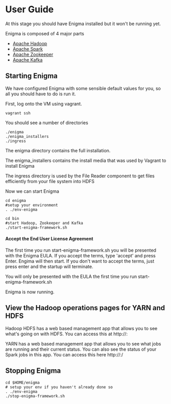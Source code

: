 # User Guide

At this stage you should have Enigma installed but it won't be running yet.

Enigma is composed of 4 major parts

* [Apache Hadoop](http://hadoop.apache.org/)
* [Apache Spark](http://spark.apache.org/)
* [Apache Zookeeper](http://zookeeper.apache.org/)
* [Apache Kafka](http://kafka.apache.org/) 



## Starting Enigma
We have configured Enigma with some sensible default values for you, so all you should have to do is run it.


First, log onto the VM using vagrant.

    vagrant ssh


You should see a number of directories
    
    ./enigma
    ./enigma_installers
    ./ingress
    
The enigma directory contains the full installation.

The enigma_installers contains the install media that was used by Vagrant to install Enigma

The ingress directory is used by the File Reader component to get files efficiently from your file system into HDFS

Now we can start Enigma

    cd enigma
    #setup your environment
    . ./env-enigma
    
    cd bin
    #start Hadoop, Zookeeper and Kafka
    ./start-enigma-framework.sh

#### Accept the End User License Agreement
The first time you run start-enigma-framework.sh you will be presented with the Enigma EULA. If you accept the terms, type 'accept' and press Enter. Engima will then start.  If you don't want to accept the terms, just press enter and the startup will terminate. 

You will only be presented with the EULA the first time you run start-enigma-framework.sh
    
Enigma is now running.

## View the Hadoop operations pages for YARN and HDFS
Hadoop HDFS has a web based management app that allows you to see what's going on with HDFS.  You can access this at http://<ip address>: 

YARN has a web based management app that allows you to see what jobs are running and their current status.  You can also see the status of your Spark jobs in this app.  You can access this here http://<ip address>:/



## Stopping Enigma

    cd $HOME/enigma
    # setup your env if you haven't already done so
    . ./env-enigma
    ./stop-enigma-framework.sh